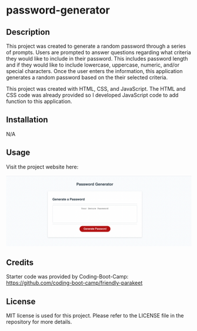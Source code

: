 # password-generator

## Description

This project was created to generate a random password through a series of prompts. Users are prompted to answer questions regarding what criteria they would like to include in their password. This includes password length and if they would like to include lowercase, uppercase, numeric, and/or special characters. Once the user enters the information, this application generates a random password based on the their selected criteria.

This project was created with HTML, CSS, and JavaScript. The HTML and CSS code was already provided so I developed JavaScript code to add function to this application.

## Installation

N/A

## Usage

Visit the project website here:

![Password Generator Application Screenshot](/Develop/Images/Password_generator_screenshot.png)

## Credits

Starter code was provided by Coding-Boot-Camp: https://github.com/coding-boot-camp/friendly-parakeet

## License

MIT license is used for this project. Please refer to the LICENSE file in the repository for more details.

